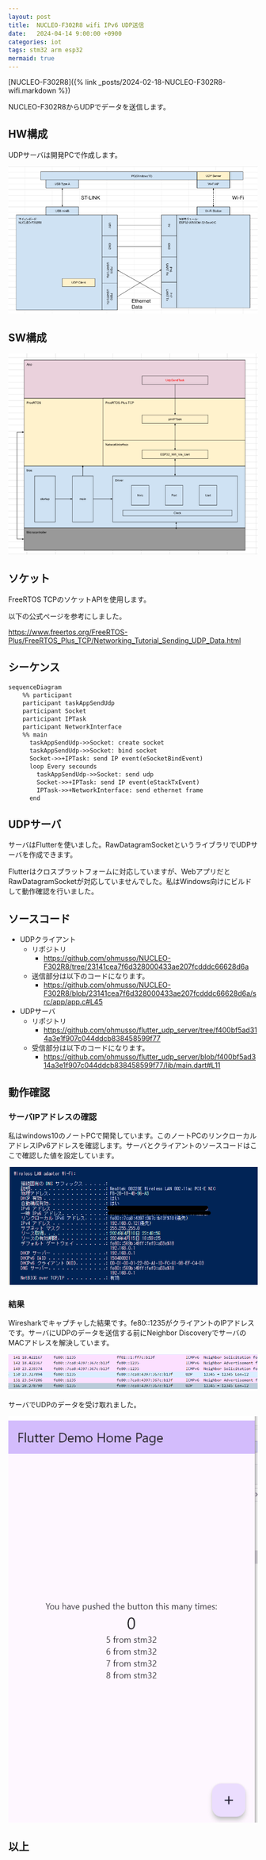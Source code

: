```yaml
---
layout: post
title:  NUCLEO-F302R8 wifi IPv6 UDP送信
date:   2024-04-14 9:00:00 +0900
categories: iot
tags: stm32 arm esp32
mermaid: true
---
```


[NUCLEO-F302R8]({% link _posts/2024-02-18-NUCLEO-F302R8-wifi.markdown %})

NUCLEO-F302R8からUDPでデータを送信します。

## HW構成

UDPサーバは開発PCで作成します。

![HW構成](/assets//images/image-2024-04-14-ipv6-udp-hw.png)

## SW構成

![SW構成](/assets//images/image-2024-04-14-ipv6-udp-sw.png)

## ソケット

FreeRTOS TCPのソケットAPIを使用します。

以下の公式ページを参考にしました。

<https://www.freertos.org/FreeRTOS-Plus/FreeRTOS_Plus_TCP/Networking_Tutorial_Sending_UDP_Data.html>

## シーケンス

```mermaid
sequenceDiagram
    %% participant
    participant taskAppSendUdp
    participant Socket
    participant IPTask
    participant NetworkInterface
    %% main
      taskAppSendUdp->>Socket: create socket
      taskAppSendUdp->>Socket: bind socket
      Socket->>+IPTask: send IP event(eSocketBindEvent)
      loop Every secounds
        taskAppSendUdp->>Socket: send udp
        Socket->>+IPTask: send IP event(eStackTxEvent)
        IPTask->>+NetworkInterface: send ethernet frame
      end
```

## UDPサーバ

サーバはFlutterを使いました。RawDatagramSocketというライブラリでUDPサーバを作成できます。

Flutterはクロスプラットフォームに対応していますが、WebアプリだとRawDatagramSocketが対応していませんでした。私はWindows向けにビルドして動作確認を行いました。

## ソースコード

* UDPクライアント
  * リポジトリ
    * <https://github.com/ohmusso/NUCLEO-F302R8/tree/23141cea7f6d328000433ae207fcdddc66628d6a>
  * 送信部分は以下のコードになります。
    * <https://github.com/ohmusso/NUCLEO-F302R8/blob/23141cea7f6d328000433ae207fcdddc66628d6a/src/app/app.c#L45>
* UDPサーバ
  * リポジトリ
    * <https://github.com/ohmusso/flutter_udp_server/tree/f400bf5ad314a3e1f907c044ddcb838458599f77>
  * 受信部分は以下のコードになります。
    * <https://github.com/ohmusso/flutter_udp_server/blob/f400bf5ad314a3e1f907c044ddcb838458599f77/lib/main.dart#L11>

## 動作確認

### サーバIPアドレスの確認

私はwindows10のノートPCで開発しています。このノートPCのリンクローカルアドレスIPv6アドレスを確認します。サーバとクライアントのソースコードはここで確認した値を設定しています。

![リンクローカルアドレスの確認](/assets/images/image-2024-04-14-ipv6-udp-server-ip.png)

### 結果

Wiresharkでキャプチャした結果です。fe80::1235がクライアントのIPアドレスです。サーバにUDPのデータを送信する前にNeighbor DiscoveryでサーバのMACアドレスを解決しています。

![動作確認結果 Wireshark](/assets/images/image-2024-04-14-ipv6-udp-wireshark.png)

サーバでUDPのデータを受け取れました。

![動作確認結果 Flutter](/assets/images/image-2024-04-14-ipv6-udp-test.gif)

## 以上
